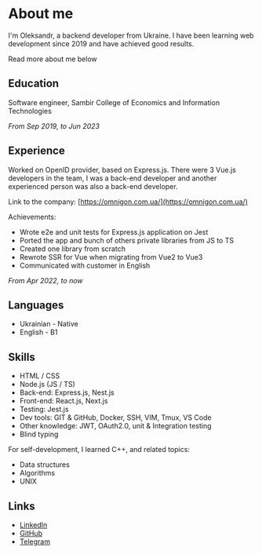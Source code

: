 # About me

I'm Oleksandr, a backend developer from Ukraine. 
I have been learning web development since 2019 and have achieved good results.

Read more about me below

## Education

Software engineer, Sambir College of Economics and Information Technologies

*From Sep 2019, to Jun 2023*

## Experience

Worked on OpenID provider, based on Express.js. There were 3 Vue.js 
developers in the team, I was a back-end developer and another experienced 
person was also a back-end developer.

Link to the company: [https://omnigon.com.ua/](https://omnigon.com.ua/)

Achievements:

- Wrote e2e and unit tests for Express.js application on Jest
- Ported the app and bunch of others private libraries from JS to TS
- Created one library from scratch
- Rewrote SSR for Vue when migrating from Vue2 to Vue3
- Communicated with customer in English

*From Apr 2022, to now*

## Languages

- Ukrainian - Native
- English - B1

## Skills

- HTML / CSS
- Node.js (JS / TS)
- Back-end: Express.js, Nest.js
- Front-end: React.js, Next.js
- Testing: Jest.js
- Dev tools: GIT & GitHub, Docker, SSH, VIM, Tmux, VS Code
- Other knowledge: JWT, OAuth2.0, unit & Integration testing
- Blind typing

For self-development, I learned C++, and related topics:

- Data structures
- Algorithms
- UNIX

## Links

- [LinkedIn](https://www.linkedin.com/in/oleksandr-petryk/)
- [GitHub](https://github.com/Sasha-hk)
- [Telegram](https://t.me/petryk_oleksandr)

